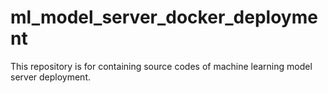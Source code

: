 # ml_model_server_docker_deployment
This repository is for containing source codes of machine learning model server deployment.
